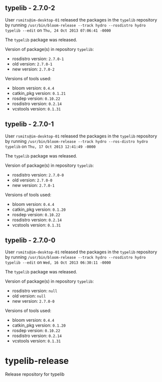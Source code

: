 ## typelib - 2.7.0-2

User `rsmits@im-desktop-01` released the packages in the `typelib` repository by running `/usr/bin/bloom-release --track hydro --rosdistro hydro typelib --edit` on `Thu, 24 Oct 2013 07:06:41 -0000`

The `typelib` package was released.

Version of package(s) in repository `typelib`:
- rosdistro version: `2.7.0-1`
- old version: `2.7.0-1`
- new version: `2.7.0-2`

Versions of tools used:
- bloom version: `0.4.4`
- catkin_pkg version: `0.1.21`
- rosdep version: `0.10.22`
- rosdistro version: `0.2.14`
- vcstools version: `0.1.31`


## typelib - 2.7.0-1

User `rsmits@im-desktop-01` released the packages in the `typelib` repository by running `/usr/bin/bloom-release --track hydro --ros-distro hydro typelib` on `Thu, 17 Oct 2013 12:41:49 -0000`

The `typelib` package was released.

Version of package(s) in repository `typelib`:
- rosdistro version: `2.7.0-0`
- old version: `2.7.0-0`
- new version: `2.7.0-1`

Versions of tools used:
- bloom version: `0.4.4`
- catkin_pkg version: `0.1.20`
- rosdep version: `0.10.22`
- rosdistro version: `0.2.14`
- vcstools version: `0.1.31`


## typelib - 2.7.0-0

User `rsmits@im-desktop-01` released the packages in the `typelib` repository by running `/usr/bin/bloom-release --track hydro --rosdistro hydro typelib --edit` on `Wed, 16 Oct 2013 06:30:11 -0000`

The `typelib` package was released.

Version of package(s) in repository `typelib`:
- rosdistro version: `null`
- old version: `null`
- new version: `2.7.0-0`

Versions of tools used:
- bloom version: `0.4.4`
- catkin_pkg version: `0.1.20`
- rosdep version: `0.10.22`
- rosdistro version: `0.2.14`
- vcstools version: `0.1.31`


typelib-release
===============

Release repository for typelib
